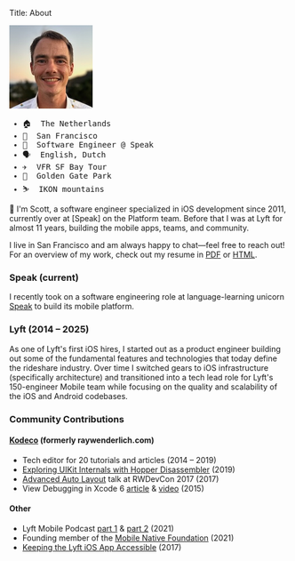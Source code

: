 Title: About

<div class="column-container" markdown>

<div class="left-column">
    <p><img src="/images/me.jpg" id="me"></p>
    <ul id="personal-info" style="font-family: monospace">
        <li>🏠&nbsp;&nbsp;The Netherlands</li>
        <li>📍&nbsp;&nbsp;San Francisco</li>
        <li>💼&nbsp;&nbsp;Software Engineer @ Speak</li>
        <li>🗣️&nbsp;&nbsp;English, Dutch</li>
        <li>✈️&nbsp;&nbsp;VFR SF Bay Tour</li>
        <li>🏃&nbsp;&nbsp;Golden Gate Park</li>
        <li>⛷️&nbsp;&nbsp;IKON mountains</li>
    </ul>
</div>

<div class="right-column" markdown>
👋 I'm Scott, a software engineer specialized in iOS development since 2011,
currently over at [Speak] on the Platform team. Before that I was at Lyft for
almost 11 years, building the mobile apps, teams, and community.

I live in San Francisco and am always happy to chat&mdash;feel free to reach
out! For an overview of my work, check out my resume in
[PDF]({static}/resume.pdf) or [HTML]({static}/resume.html).

### Speak (current)
I recently took on a software engineering role at language-learning unicorn
[Speak] to build its mobile platform.

### Lyft (2014 &ndash; 2025)
As one of Lyft's first iOS hires, I started out as a product engineer building
out some of the fundamental features and technologies that today define the
rideshare industry. Over time I switched gears to iOS infrastructure
(specifically architecture) and transitioned into a tech lead role for Lyft's
150-engineer Mobile team while focusing on the quality and scalability of the
iOS and Android codebases.

### Community Contributions

#### [Kodeco] (formerly raywenderlich.com)
* Tech editor for 20 tutorials and articles (2014 &ndash; 2019)
* [Exploring UIKit Internals with Hopper Disassembler] (2019)
* [Advanced Auto Layout] talk at RWDevCon 2017 (2017)
* View Debugging in Xcode 6 [article] & [video] (2015)

#### Other
* Lyft Mobile Podcast [part 1] &amp; [part 2] (2021)
* Founding member of the [Mobile Native Foundation] (2021)
* [Keeping the Lyft iOS App Accessible] (2017)
</div>
</div>

[Speak]: https://speak.com
[Kodeco]: https://www.kodeco.com/u/scottb
[Exploring UIKit Internals with Hopper Disassembler]: https://www.kodeco.com/5443810-exploring-uikit-internals-with-hopper-disassembler
[Advanced Auto Layout]: https://www.raywenderlich.com/4250-rwdevcon-2017-vault-tutorials/lessons/2
[article]: https://www.kodeco.com/1879-view-debugging-in-xcode-6
[video]: https://www.youtube.com/watch?v=iS97T_CbhTQ
[part 1]: https://open.spotify.com/episode/6D5VBNzOylBTeTtHLbZVLH
[part 2]: https://open.spotify.com/episode/6l6nLzzJD5bLHSftcEfgTZ
[Keeping the Lyft iOS App Accessible]: https://eng.lyft.com/keeping-lyft-accessible-53155f0098b9?gi=6583179e42f4
[Mobile Native Foundation]: https://mobilenativefoundation.org
